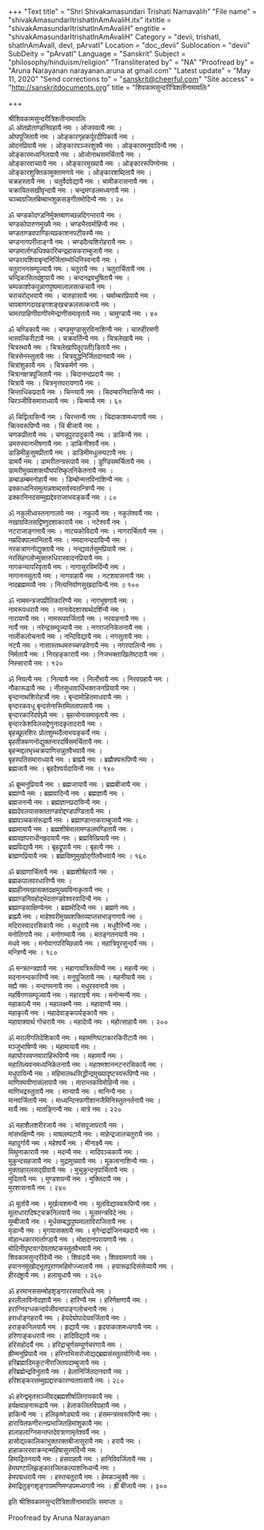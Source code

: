 +++
"Text title" = "Shri Shivakamasundari Trishati Namavalih"
"File name" = "shivakAmasundarItrishatInAmAvaliH.itx"
itxtitle = "shivakAmasundarItrishatInAmAvaliH"
engtitle = "shivakAmasundarItrishatInAmAvaliH"
Category = "devii, trishatI, shatInAmAvalI, devI, pArvatI"
Location = "doc_devii"
Sublocation = "devii"
SubDeity = "pArvatI"
Language = "Sanskrit"
Subject = "philosophy/hinduism/religion"
"Transliterated by" = "NA"
"Proofread by" = "Aruna Narayanan narayanan.aruna at gmail.com"
"Latest update" = "May 11, 2020"
"Send corrections to" = "sanskrit@cheerful.com"
"Site access" = "http://sanskritdocuments.org"
title = "शिवकामसुन्दरीत्रिशतीनामावलिः"

+++
  
 श्रीशिवकामसुन्दरीत्रिशतीनामावलिः   
ॐ ओतप्रोताण्डनिवहायै नमः । ओजस्वत्यै नमः ।  
ओघपूजितायै नमः । ओङ्कारगृहकर्पूरदीपिकायै नमः ।  
ओदनप्रियायै नमः । ओङ्कारपञ्जरशुक्यै नमः । ओङ्कारमनुवादिन्यै नमः ।  
ओङ्कारमध्यनिलयायै नमः । ओजोनाथसमर्चितायै नमः ।  
ओङ्कारवाच्यायै नमः । ओङ्कारमुख्यायै नमः । ओङ्काररूपिण्येनमः ।  
ओङ्कारशुक्तिकामुक्तामणये नमः । ओङ्कारशब्दितायै नमः ।  
चक्रहस्तायै नमः । चतुर्वेदवेद्यायै नमः । चामीकरासनायै नमः ।  
चक्रायितसखीवृन्दायै नमः । चन्द्रमण्डलमध्यगायै नमः ।  
चञ्च्वग्रजितबिम्बाभशुकसङ्गीतमोदिन्यै नमः । २०  
  
ॐ चण्डकोदण्डनिर्मुक्तबाणच्छन्नदिगन्तरायै नमः ।  
चण्डकोपारुणमुख्यै नमः । चण्डभैरवमोहिन्यै नमः ।  
चण्डताण्डवपाण्डित्यप्रकाशनपटीयस्यै नमः ।  
चण्डनागपरीताङ्ग्यै नमः । चण्डदैत्यशिरोहरायै नमः ।  
चण्डमार्ताण्डधिक्कारिचन्द्रहासकराम्बुजायै नमः ।  
चण्डरावशिवाबृन्दनिर्जिताम्भोधिनिस्वनायै नमः ।  
चतुराननसम्पूज्यायै नमः । चतुरायै नमः । चतुरार्चितायै नमः ।  
चन्द्रिकासितदंष्ट्राग्रायै नमः । चन्दनद्रवभूषितायै नमः ।  
चम्पकाशोकपुन्नागपुष्पमालालसत्कचायै नमः ।  
चराचरोद्भवायै नमः । चारुहासायै नमः । चर्माम्बरप्रियायै नमः ।  
चापबाणगदाखड्गशङ्खचक्रलसत्करायै नमः ।  
चामरग्राहिणीवाणीरमेन्द्राणीसमावृतायै नमः । चामुण्डायै नमः । ४०  
  
ॐ चण्डिकायै नमः । चण्डमुण्डासुरविनाशिन्यै नमः । चारुहीरमणी  
भास्वत्किरीटायै नमः । चक्रवर्तिन्यै नमः । चित्रलेखायै नमः ।  
चित्ररथायै नमः । चित्रलेखापितॄ(पती)डितायै नमः ।  
चित्रसेनस्तुतायै नमः । चित्रयुद्धनिर्जितदानवायै नमः ।  
चित्रांशुकायै नमः । चित्रकर्मणे नमः ।  
चित्रानक्षत्रपूजितायै नमः । चिदानन्दप्रदायै नमः ।  
चित्रायै नमः । चित्रनृत्तपरायणायै नमः ।  
चिन्ताधिकप्रदायै नमः । चिन्त्यायै नमः । चिदम्बरनिवासिन्यै नमः ।  
चिरञ्जीविसमाराध्यायै नमः । चिन्मय्यै नमः । ६०  
  
ॐ चिद्विलासिन्यै नमः । चिरन्तन्यै नमः । चिदाकाशमध्यगायै नमः ।  
चित्स्वरूपिण्यै नमः । चिं बीजायै नमः ।  
चणकप्रीतायै नमः । चणन्नूपुरपादुकायै नमः । डाकिन्यै नमः ।  
डमरुस्वानभीषणायै नमः । डाकिनीश्वर्यै नमः ।  
डाडिमीकुसुमप्रीतायै नमः । डाडिमीमधुलम्पटायै नमः ।  
डामर्यै नमः । डामरीतन्त्ररूपायै नमः । डुण्डिसमर्चितायै नमः ।  
डामरीमुख्यशक्त्यौघपरिष्कृतनिकेतनायै नमः ।  
डम्बाडम्बमनोहार्यै नमः । डिम्बोन्मत्तविनाशिन्यै नमः ।  
ढक्काध्वनिसमुत्पन्नशब्दसर्वस्वतन्त्रिण्यै नमः ।  
ढक्कानिनदसम्मुह्यद्देवराजाभयङ्कर्यै नमः । ८०  
  
ॐ नकुलीध्वस्तनागालये नमः । नकुल्यै नमः । नकुलेश्वर्यै नमः ।  
नखाग्रविलसद्विष्णुदशाकारायै नमः । नटेश्वर्यै नमः ।  
नटराजाङ्गनायै नमः । नाट्यकोविदायै नमः । नागरार्चितायै नमः ।  
नम्रदिक्पालवनितायै नमः । नमदानन्ददायिन्यै नमः ।  
नरकत्राणनोद्युक्तायै नमः । नन्द्यावर्तसुमप्रियायै नमः ।  
नरसिंहगलोन्मुक्तरुधिरास्वादनप्रियायै नमः ।  
नागकन्यापरिवृतायै नमः । नागासुरविमर्दिन्यै नमः ।  
नागाननसुतायै नमः । नागवाहायै नमः । नटशवासनायै नमः ।  
नादब्रह्ममय्यै नमः । नित्यनिर्वाणसुखदायिन्यै नमः ॥ १००  
  
ॐ नाममन्त्रजपप्रीतिकारिण्यै नमः । नागभूषणायै नमः ।  
नामरूपधरायै नमः । नानावेदशास्रार्थदर्शिन्यै नमः ।  
नारायण्यै नमः । नामरूपवर्जितायै नमः । नरवाहनायै नमः ।  
नार्यै नमः । नरेन्द्रसम्पूज्यायै नमः । नगराजनिकेतनायै नमः ।  
नालीकलोचनायै नमः । नन्दिविद्यायै नमः । नगसुतायै नमः ।  
नट्यै नमः । नासास्तब्धमरुच्चण्डवेगायै नमः । नगरपालिन्यै नमः ।  
निर्मलायै नमः । निरहङ्कारायै नमः । निजभक्ताखिलेष्टदायै नमः ।  
निस्सारायै नमः । १२०  
  
ॐ नियत्यै नमः । नित्यायै नमः । निर्लोभायै नमः । निरवग्रहायै नमः ।  
नौकारूढायै नमः । नीतसुधावार्धिभक्तजनप्रियायै नमः ।  
बृन्दानाथशिरोहर्त्र्यै नमः । बृन्दामोहितमाधवायै नमः ।  
बृन्दारकवधू बृन्दसेनास्तिमिततापसायै नमः ।  
बृन्दारकारिदर्पघ्न्यै नमः । बृहत्सेनासमावृतायै नमः ।  
बृन्दारकेशविलसद्वेणुनादकृतादरायै नमः ।  
बृहच्छूलशिरः प्रोतशुम्भदैत्यभयङ्कर्यै नमः ।  
बृहतीक्कणनोद्युक्तनारदर्षिसमर्चितायै नमः ।  
बृहन्मद्दलभृच्चक्रपाणिसन्नुतवैभवायै नमः ।  
बृहस्पतिसमाराध्यायै नमः । ब्राह्म्यै नमः । ब्रह्मैक्यरूपिण्यै नमः ।  
ब्रह्मजायै नमः । बृहदैश्वर्यदायिन्यै नमः । १४०  
  
ॐ ब्रूम्मनुप्रियायै नमः । ब्रह्मजायायै नमः । ब्रह्मबीजायै नमः ।  
ब्रह्माण्यै नमः । ब्रह्मवादिन्यै नमः । ब्रह्मज्ञायै नमः ।  
ब्रह्मजनन्यै नमः । ब्रह्मज्ञानप्रदायिन्यै नमः ।  
ब्रह्मदेवलयासक्तताण्डवोद्दण्डपण्डितायै नमः ।  
ब्रह्मपञ्चकसंरूढायै नमः । ब्रह्माण्डान्तकराम्बुजायै नमः ।  
ब्रह्ममायायै नमः । ब्रह्मशीर्षमालामण्डलमण्डितायै नमः ।  
ब्रह्मयज्ञपराधीनहृदयायै नमः । ब्रह्मवित्प्रियायै नमः ।  
ब्रह्मविद्यायै नमः । बृहद्रूपायै नमः । बृहत्यै नमः ।  
ब्राह्मणप्रियायै नमः । ब्रह्मविष्णुमुखोद्गीतवैभवायै नमः । १६०  
  
ॐ ब्राह्मणार्चितायै नमः । ब्रह्मशीर्षहरायै नमः ।  
ब्रह्मकपालवरधारिण्यै नमः ।  
ब्रह्महीनमखासक्तदक्षमुख्यविनाकृतायै नमः ।  
ब्रह्माण्डनिवहोद्भेदताण्डवेश्वरवादिन्यै नमः ।  
ब्रह्माण्डसाक्षिण्येनमः । ब्रह्ममोदिन्यै नमः । ब्रह्मणे नमः ।  
ब्राह्म्यै नमः । माहेश्वरीमुख्यशक्तिव्याप्तसभाङ्गणायै नमः ।  
मदिरास्वादरसिकायै नमः । मधुरायै नमः । मधुवैरिण्यै नमः ।  
मनोतिगायै नमः । मनोगम्यायै नमः । मतङ्गतनयायै नमः ।  
मधवे नमः । मनोवागपरिच्छिन्नायै नमः । महात्रिपुरसुन्दर्यै नमः ।  
मन्त्रिण्यै नमः । १८०  
  
ॐ मन्त्रतन्त्रज्ञायै नमः । महागायत्रिरूपिण्यै नमः । महत्यै नमः ।  
मदनानन्दकारिण्यै नमः । मनुपूजितायै नमः । महनीयायै नमः ।  
मह्यै नमः । मन्दगमनायै नमः । मधुरस्वनायै नमः ।  
महर्षिगणसम्पूज्यायै नमः । महाराज्ञ्यै नमः । मनोन्मन्यै नमः ।  
महाकाल्यै नमः । महालक्ष्म्यै नमः । महावाण्यै नमः ।  
महाकृत्यै नमः । महादेवाङ्कपर्यङ्कायै नमः ।  
महावाक्यार्थ गोचरायै नमः । महादेव्यै नमः । महोत्साहायै नमः । २००  
  
ॐ मरालीगतिदेशिकायै नमः । महामणिघटाकारकिरीटायै नमः ।  
मञ्जुभाषिण्यै नमः । महामायायै नमः ।  
महाघोरस्वप्नवाराहिरूपिण्यै नमः । महामार्यै नमः ।  
महातिल्ववनमध्यनिकेतनायै नमः । महाश्मशाननटनरसिकायै नमः ।  
मधुपायिन्यै नमः । महिमालब्धसिद्धीन्द्रमुख्यादृष्टस्वरूपिण्यै नमः ।  
माणिक्यवीणासंलापायै नमः । मारान्तकविमोहिन्यै नमः ।  
माणिभद्रस्तुतायै नमः । मान्यायै नमः । मानिन्यै नमः ।  
मानवर्जितायै नमः । माध्यन्दिनफणीशानजैमिनिस्तुतनर्तनायै नमः ।  
मार्यै नमः । मातङ्गिन्यै नमः । मात्रे नमः । २२०  
  
ॐ महाशैलशरीरजायै नमः । मांसपूजापरायै नमः ।  
मांसभक्षिण्यै नमः । माषलम्पटायै नमः । माहेन्द्रजालचतुरायै नमः ।  
महादुर्गायै नमः । महेश्वर्यै नमः । मीनाक्ष्यै नमः ।  
मिथुनाकारायै नमः । मदन्यै नमः । मादिपञ्चकायै नमः ।  
मुकुन्दसहजायै नमः । मुद्रामुख्यायै नमः । मूकत्वनाशिन्यै नमः ।  
मुक्ताहारलसद्ग्रीवायै नमः । मुचुकुन्दनृपार्चितायै नमः ।  
मुदितायै नमः । मुण्डशयन्यै नमः । मुक्तिदायै नमः ।  
मुरशासनायै नमः । २४०  
  
ॐ मूर्तायै नमः । मूर्खत्वशमन्यै नमः । मूलविद्यास्वरूपिण्यै नमः ।  
मूलाधारादिषट्चक्रनिलयायै नमः । मूलमन्त्रविदे नमः ।  
मूम्बीजायै नमः । मूर्धसम्बद्धपुष्पमालाविराजितायै नमः ।  
मृडान्यै नमः । मृगयासक्तायै नमः । मृगेन्द्रार्द्राजिनच्छदायै नमः ।  
मोहान्धकारमार्ताण्डायै नमः । मोक्षदानपरायणायै नमः ।  
मोदिनीपृष्टवाग्देवताष्टकस्तुतवैभवायै नमः ।  
शिवकामसुन्दरीदेव्यै नमः । शिवदायै नमः । शिववामगायै नमः ।  
हयाननमुखोद्भूतपुराणमहिमोज्ज्वलायै नमः । हयारूढादिसंसेव्यायै नमः ।  
हीरदंष्ट्रायै नमः । हलायुधायै नमः । २६०  
  
ॐ हरमानससम्मोहशृङ्गाररसवारिधये नमः ।  
हरलीलाविनोदज्ञायै नमः । हारिण्यै नम । हरिणेक्षणायै नमः ।  
हराग्निदग्धकन्दर्पजीवनापाङ्गलोचनायै नमः ।  
हरार्धाङ्गहरायै नमः । हेयदेयोपादेयवर्जितायै नमः ।  
हराङ्कनिलयायै नमः । हृद्यायै नमः । हृदयाकाशमध्यगायै नमः ।  
हरिणाङ्कधरायै नमः । हादिविद्यायै नमः ।  
हरिसहोदर्यै नमः । हरिद्राचूर्णसम्पूर्णचरणायै नमः ।  
ह्रीम्मनुप्रियायै नम । हरिनाभिसरोजोद्यद्ब्रह्मसंस्तुतयोगिन्यै नमः ।  
हरिब्रह्मादिमकुटनीराजितपदाम्बुजायै नमः ।  
हरिब्रह्मेन्द्रविनुतायै नमः । हेलानिर्जितदानवायै नमः ।  
हरिशङ्करसम्मुह्यद्दारुकारण्यतापसायै नमः । २८०  
  
ॐ हरेन्द्वमृतसञ्जीवद्ब्रह्मशीर्षालिगायकायै नमः ।  
हर्यक्षवाहनारूढायै नमः । हेलाकलितविग्रहायै नमः ।  
हाकिन्यै नमः । हलिकृष्णेड्यायै नमः । हंसमन्त्रस्वरूपिण्यै नमः ।  
हारायितफणीरत्नप्रभाजितहिमांशुकायै नमः ।  
हालाहलाग्निसन्तप्तदेवत्राणामृतेश्वर्यै नमः ।  
हासोद्यत्कालिकाभुक्तरक्तबीजासुरायै नमः । हरायै नमः ।  
हाहाकाररवाक्रन्दन्महिषासुरमर्दिन्यै नमः ।  
हिमाद्रितनयायै नमः । हंसवाहायै नमः । हानिविवर्जितायै नमः ।  
हेमघण्टालिझङ्कारजितकल्पाशनिध्वन्यै नमः ।  
हेमपद्मधरायै नमः । हस्तचतुरायै नमः । हेमकञ्चुक्यै नमः ।  
हेमाद्रितुङ्गशृङ्गाग्रमणिमण्डपमध्यगायै नमः । ह्रीं बीजायै नमः । ३००  
  
इति श्रीशिवकामसुन्दरीत्रिशतीनामावलिः समाप्ता ॥  
  
  
Proofread by Aruna Narayanan  
  
